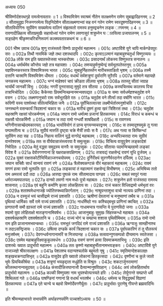 अध्यायः 050

श्रीविष्णोर्दशरथगृहे रामत्वेनावतारः ॥ 1 ॥ विश्वामित्रेण स्वाश्रमं नीतेन सलक्ष्मणेन रामेण सुबाह्वादिहननम् ॥ 2 ॥ सीतामुदूह्य निजनगरमेत्य पितृनिदेशेन सीतालक्ष्मणाभ्यां सह वनं गतेन रामेण स्वरदूषणादिहननम् ॥ 3 ॥ सीतावियोगिनः सुग्रीवेण सख्यमेत्य वालिनं संहृतवतो रामस्य हनुमद्वचनेन लङ्क ागमनम् ॥ 4 ॥ रावणादीन्निहत्य सीताप्रमुखैः सहायोध्यां गतेन रामेण लवणासुरं शत्रुघ्नेन घ ातयित्वा प्रजापालनम् ॥ 5 ॥ सङ्ग्रहेण श्रीकृष्णचरित्रनिरूपणं कल्क्यवतारकथनं च ॥ 6 ॥
	
001	भीष्म उवाच 
001a	शृणु राजंस्ततो विष्णोः प्रादुर्भावं महात्मनः ।
001c	अष्टाविंशे युगे चापि मार्कण्डेयपुरः सरः ॥
002a	तिथौ नावमिके जज्ञे तथा दशरथादपि ।
002c	कृत्वाऽऽत्मानं महाबाहुश्चतुर्धा विष्णुरव्ययः ॥
003a	लोके राम इति ख्यातस्तेजसा भास्करोपमः ।
003c	प्रसादनार्थं लोकस्य विष्णुस्तत्र सनातनः ॥
004a	धर्मार्थमेव कौन्तेय जज्ञे तत्र महायशाः ।
004c	तमप्याहुर्मनुष्येन्द्रं सर्वभूतपतेस्तनुम् ॥
005a	यज्ञविघ्नकरस्तत्र विश्वामित्रस्य भारत ।
005c	सुबाहुर्निहतस्तेन मारीचस्ताडितो भृशम् ॥
006a	तस्मै दत्तानि चास्राणि विश्वमित्रेण धीमता ।
006c	वधार्थं सर्वशत्रूणां दुर्वाराणि सुरैरपि ॥
007a	वर्तमाने महायज्ञे जनकस्य महात्मनः ।
007c	भग्नं माहेश्वरं चापं क्रीडता लीलया भृशम् ॥
008a	ततस्तु सीतां जग्राह भार्यार्थे जानकीं विभुः ।
008c	नगरीं पुनरासाद्य मुमुदे तत्र सीतया ॥
009a	कस्यचित्त्वथ कालस्य पित्रा तत्राभिचोदितः ।
009c	कैकेय्याः प्रियमन्विच्छन्वनमभ्यवपद्यत ॥
010a	यः समाः सर्वधर्मज्ञश्चतुर्दश वने वसन ।
010c	लक्ष्मणानुचरो रामः सर्वभूतहिते रतः ॥
011a	चतुर्दश वने तीर्त्वा तदा वर्षाणि भारत ।
011c	रूपिणी यस्य पार्श्वस्था सीतेत्यभिहिता जनैः ॥
012a	पूर्वोचितत्वात्सा लक्ष्मीर्भर्तारमनुशोचति ।
012c	जनस्थाने वसन्कार्यं त्रिदशानां चकार सः ॥
013a	मारीचं दूषणं हुत्वा खरं त्रिशिरसं तथा ।
013c	चतुर्दश सहस्राणि रक्षसां घोरकर्मणाम् ॥
014a	जघान रामो धर्मात्मा प्रजानां हितकाम्यय ।
014c	विराधं च कबन्धं च राक्षसौ घोरकर्मिणौ ॥
015a	जघान च तदा रामो गन्धर्वौ शाषविक्षतौ ।
015c	स रावणस्य भगिनीनासाच्छेदमकारयत् ॥
016a	भार्यावियोगं तं प्राप्य मृगयन्व्यचरद्वनम् ।
016c	स तस्मादृश्यमूकं तु गत्वा पम्पामतीत्य च ॥
017a	सुग्रीवं मारुतिं दृष्ट्वा चक्रे मैत्रीं तयोः स वै ।
017c	अथ गत्वा स किष्किन्धां सुग्रीवेण तदा सह ॥
018a	निहत्य वालिनं युद्धे वानरेद्रं महाबलम् ।
018c	अभ्यपिञ्चत्तदा रामः सुग्रीवं वानरेश्वरम् ॥
019a	ततः स वीर्यवान्राजंस्त्वरया वै समुत्सुकः ।
019c	विचित्य वायुपुत्रेण लङ्कादेशं निवेदितः ॥
020a	मेतुं वद्ध्वा समुद्रस्य वानरैः स समुत्सुकः ।
020c	सीतायाः पदमन्विच्छन्रामो लङ्कां विवेश वै ॥
021a	देवोरगगणानां हि यक्षराक्षसपक्षिणाम् ।
021c	तत्रावद्यं राक्षसेन्द्रं रावणं युधि दुर्जयम् ॥
022a	युक्तं राक्षसकोटीभिर्भिन्नाञ्जनचयोपमम् ।
022c	दुर्निरीक्ष्यं सुरगणैर्वरदानेन दर्पितम् ॥
023ac	जघान सचिवैः सार्धं सान्वयं रावणं रणे ॥
024a	त्रैलोक्यकण्टकं वीरं महाकायं महाबलम् ।
024c	रावमं सगणं हत्वा रामो भूतपतिः पुरा ॥
025a	लङ्कायां तं महात्मानं राक्षसेन्द्रं विभीषणम् ।
025c	अभिषिच्य ततो राम अमरत्वं ददौ तदा ॥
026a	आरुह्य पुष्पकं रामः सीतामादाय पाण्डव ।
026c	सबलं स्वपुरं गत्वा धर्मराज्यमपालयत् ॥
027a	दानवो लवणो नाम मधोः पुत्रो महाबलः ।
027c	शत्रुघ्नेन हतो राजंस्तदा रामस्य शासनात् ॥
028a	एवं बहूनि कर्माणि कृत्वा लोकहिताय सः ।
028c	राजं चकार विधिवद्रामो धर्मभृतां वरः ॥
029a	शताश्वमेधानाजह्रे ज्योतिरुक्थ्यान्निरर्गलान् ।
029c	नाश्रूयन्ताशुभा वाचो नात्ययः प्राणिनां तदा ।
030a	न दस्युजं भयं चासीद्रामे राज्यं प्रशसति ।
030c	ऋषीणां देवतानां च मनुष्याणां तथैव च ॥
031a	पृथिव्यां धार्मिकाः सर्वे रामे राज्यं प्रशासति ।
031c	नाधर्मिष्ठो नरः कश्चिद्बभूव प्राणिनां क्वचित् ॥
032a	प्राणापानौ समौ ह्यास्तां रामे राज्यं प्रशासति ।
032c	गाधामप्यत्र गायन्ति ये पुराणविदो जनाः ॥
033a	श्यामो युवा लोहिताक्षो मातङ्गानामिवर्षभः ।
033c	आजानुबाहुः सुमुखः सिंहस्कन्धो महाबलः ॥
034a	दशवर्षसहस्राणि दशवर्षशतानि च ।
034c	राज्यं भोगं च सम्प्राप्य शशास पृथिवीमिमाम् ॥
035a	रामो रामो राम इति प्राजानामभवन्कथाः ।
035c	रामभूतं जगदिदं रामे राज्यं प्रशासति ॥
036a	ऋग्यजुः सामहीनाश्च न तदाऽसन्द्विजायः ।
036c	उषित्वा दण्डके कार्यं त्रिदशानां चकार सः ॥
037a	पूर्वापकारिणं तं तु पौलस्त्यं मनुजर्षभम् ।
037c	देवगन्धर्वनागानामरिं स निजघानह ॥
038a	सत्ववान्गुणसम्पन्नो दीप्यमानः स्वतेजसा ।
038c	एवमेव महाबाहुरिक्ष्वाकुकुलवर्धनः ॥
039a	रावणं सगणं हत्वा दिवमाक्रमताभिभूः ।
039c	इति दाशरथेः ख्यातः प्रादुर्भावो महात्मनः ॥
040a	ततः कृष्णो महाबाहुर्भीतानामभयङ्करः ।
040c	अष्टाविंशे युगे राजञ्जज्ञे श्रीवत्सलक्षणः ॥
041a	पेशलश्च वदान्यश्चलोके बहुमतो नृषु ।
041c	स्मृतिमान्देशकालज्ञः शङ्खचक्रगदासिभृत् ॥
042a	वासुदेव इति ख्यातो लोकानां हितकृत्सदा ।
042c	वृष्णीनां च कुले जातो भूमेः प्रियचिकीर्षया ॥
043a	शत्रूणां भयकृद्दाता मधुहेति स विश्रुतः ।
043c	शकटार्जुनरामाणां कीलस्थानान्यसूदयत् ॥
044a	कंसादीन्निजघानाजौ दैत्यान्मानुषविग्रहान् ।
044c	अयं लोकहितार्थाय प्रादुर्भावो महात्मनः ॥
045a	कल्की विष्णुयशा नाम भूयश्चोत्पत्स्यते हरिः ।
045c	लेर्युगान्ते सम्प्राप्ते धर्मे शिथिलतां गते ॥
046a	पाषण्डिनां गणानां हि वधार्थं भरतर्षभ ।
046c	धर्मस्य च विवृद्ध्यर्थं विप्राणां हितकाम्यया ॥
047a	एते चान्ये च बहवो विष्णोर्देवगणैर्युताः ।
047c	प्रादुर्भावाः पुराणेषु गीयन्ते ब्रह्मवादिभिः ॥ 

इति श्रीमन्महाभारते सभापर्वणि अर्घाहरणपर्वणि पञ्चाशोऽध्यायः ॥ 50 ॥
